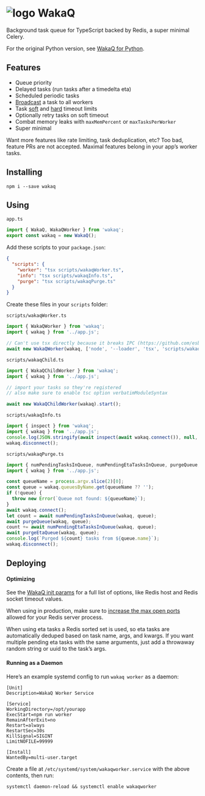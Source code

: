 # ![logo](https://raw.githubusercontent.com/wakatime/wakaq-ts/main/wakatime-logo.png 'WakaQ') WakaQ

Background task queue for TypeScript backed by Redis, a super minimal Celery.

For the original Python version, see [WakaQ for Python][wakaq python].

## Features

- Queue priority
- Delayed tasks (run tasks after a timedelta eta)
- Scheduled periodic tasks
- [Broadcast][broadcast] a task to all workers
- Task [soft][soft timeout] and [hard][hard timeout] timeout limits
- Optionally retry tasks on soft timeout
- Combat memory leaks with `maxMemPercent` or `maxTasksPerWorker`
- Super minimal

Want more features like rate limiting, task deduplication, etc? Too bad, feature PRs are not accepted. Maximal features belong in your app’s worker tasks.

## Installing

    npm i --save wakaq

## Using

`app.ts`

```TypeScript
import { WakaQ, WakaQWorker } from 'wakaq';
export const wakaq = new WakaQ();
```

Add these scripts to your `package.json`:

```JSON
{
  "scripts": {
    "worker": "tsx scripts/wakaqWorker.ts",
    "info": "tsx scripts/wakaqInfo.ts",
    "purge": "tsx scripts/wakaqPurge.ts"
  }
}
```

Create these files in your `scripts` folder:

`scripts/wakaqWorker.ts`

```TypeScript
import { WakaQWorker } from 'wakaq';
import { wakaq } from '../app.js';

// Can't use tsx directly because it breaks IPC (https://github.com/esbuild-kit/tsx/issues/201)
await new WakaQWorker(wakaq, ['node', '--loader', 'tsx', 'scripts/wakaqChild.ts']).start();
```

`scripts/wakaqChild.ts`

```TypeScript
import { WakaQChildWorker } from 'wakaq';
import { wakaq } from '../app.js';

// import your tasks so they're registered
// also make sure to enable tsc option verbatimModuleSyntax

await new WakaQChildWorker(wakaq).start();
```

`scripts/wakaqInfo.ts`

```TypeScript
import { inspect } from 'wakaq';
import { wakaq } from '../app.js';
console.log(JSON.stringify(await inspect(await wakaq.connect()), null, 2));
wakaq.disconnect();
```

`scripts/wakaqPurge.ts`

```TypeScript
import { numPendingTasksInQueue, numPendingEtaTasksInQueue, purgeQueue, purgeEtaQueue } from 'wakaq';
import { wakaq } from '../app.js';

const queueName = process.argv.slice(2)[0];
const queue = wakaq.queuesByName.get(queueName ?? '');
if (!queue) {
  throw new Error(`Queue not found: ${queueName}`);
}
await wakaq.connect();
let count = await numPendingTasksInQueue(wakaq, queue);
await purgeQueue(wakaq, queue);
count += await numPendingEtaTasksInQueue(wakaq, queue);
await purgeEtaQueue(wakaq, queue);
console.log(`Purged ${count} tasks from ${queue.name}`);
wakaq.disconnect();
```

## Deploying

#### Optimizing

See the [WakaQ init params][wakaq init] for a full list of options, like Redis host and Redis socket timeout values.

When using in production, make sure to [increase the max open ports][max open ports] allowed for your Redis server process.

When using eta tasks a Redis sorted set is used, so eta tasks are automatically deduped based on task name, args, and kwargs.
If you want multiple pending eta tasks with the same arguments, just add a throwaway random string or uuid to the task’s args.

#### Running as a Daemon

Here’s an example systemd config to run `wakaq worker` as a daemon:

```systemd
[Unit]
Description=WakaQ Worker Service

[Service]
WorkingDirectory=/opt/yourapp
ExecStart=npm run worker
RemainAfterExit=no
Restart=always
RestartSec=30s
KillSignal=SIGINT
LimitNOFILE=99999

[Install]
WantedBy=multi-user.target
```

Create a file at `/etc/systemd/system/wakaqworker.service` with the above contents, then run:

    systemctl daemon-reload && systemctl enable wakaqworker

[wakaq python]: https://github.com/wakatime/wakaq
[broadcast]: https://github.com/wakatime/wakaq-ts/blob/v1.0.0/src/task.ts#L61
[soft timeout]: https://github.com/wakatime/wakaq-ts/blob/v1.0.0/src/childWorker.ts#L98
[hard timeout]: https://github.com/wakatime/wakaq-ts/blob/v1.0.0/src/worker.ts#L194
[wakaq init]: https://github.com/wakatime/wakaq-ts/blob/v1.0.0/src/wakaq.ts#L27
[max open ports]: https://wakatime.com/blog/47-maximize-your-concurrent-web-server-connections
